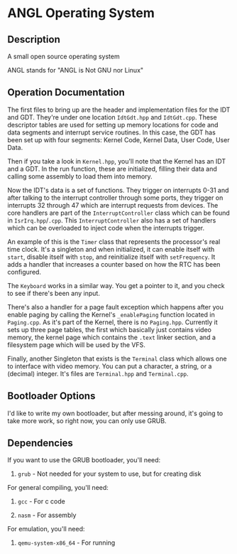 # ANGL Operating System

## Description

A small open source operating system

ANGL stands for "ANGL is Not GNU nor Linux"

## Operation Documentation

The first files to bring up are the header and implementation files for the IDT and GDT. They're under one location `IdtGdt.hpp` and `IdtGdt.cpp`. These descriptor tables are used for setting up memory locations for code and data segments and interrupt service routines. In this case, the GDT has been set up with four segments: Kernel Code, Kernel Data, User Code, User Data.

Then if you take a look in `Kernel.hpp`, you'll note that the Kernel has an IDT and a GDT. In the run function, these are initialized, filling their data and calling some assembly to load them into memory.

Now the IDT's data is a set of functions. They trigger on interrupts 0-31 and after talking to the interrupt controller through some ports, they trigger on interrupts 32 through 47 which are interrupt requests from devices. The core handlers are part of the `InterruptController` class which can be found in `IsrIrq.hpp`/`.cpp`. This `InterruptController` also has a set of handlers which can be overloaded to inject code when the interrupts trigger.

An example of this is the `Timer` class that represents the processor's real time clock. It's a singleton and when initialized, it can enable itself with `start`, disable itself with `stop`, and reinitialize itself with `setFrequency`. It adds a handler that increases a counter based on how the RTC has been configured.

The `Keyboard` works in a similar way. You get a pointer to it, and you check to see if there's been any input.

There's also a handler for a page fault exception which happens after you enable paging by calling the Kernel's `_enablePaging` function located in `Paging.cpp`. As it's part of the Kernel, there is no `Paging.hpp`. Currently it sets up three page tables, the first which basically just contains video memory, the kernel page which contains the `.text` linker section, and a filesystem page which will be used by the VFS.

Finally, another Singleton that exists is the `Terminal` class which allows one to interface with video memory. You can put a character, a string, or a (decimal) integer. It's files are `Terminal.hpp` and `Terminal.cpp`.

## Bootloader Options

I'd like to write my own bootloader, but after messing around, it's going to take more work, so right now, you can only use GRUB.

## Dependencies

If you want to use the GRUB bootloader, you'll need:

 1. `grub` - Not needed for your system to use, but for creating disk

For general compiling, you'll need:

 1. `gcc` - For c code

 2. `nasm` - For assembly

For emulation, you'll need:

 1. `qemu-system-x86_64` - For running
